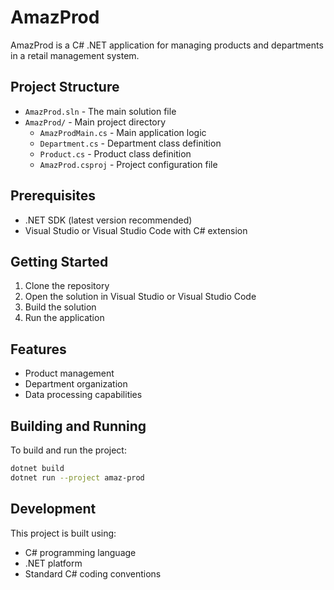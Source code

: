 # AmazProd

AmazProd is a C# .NET application for managing products and departments in a retail management system.

## Project Structure

- `AmazProd.sln` - The main solution file
- `AmazProd/` - Main project directory
  - `AmazProdMain.cs` - Main application logic
  - `Department.cs` - Department class definition
  - `Product.cs` - Product class definition
  - `AmazProd.csproj` - Project configuration file

## Prerequisites

- .NET SDK (latest version recommended)
- Visual Studio or Visual Studio Code with C# extension

## Getting Started

1. Clone the repository
2. Open the solution in Visual Studio or Visual Studio Code
3. Build the solution
4. Run the application

## Features

- Product management
- Department organization
- Data processing capabilities

## Building and Running

To build and run the project:

```bash
dotnet build
dotnet run --project amaz-prod
```

## Development

This project is built using:
- C# programming language
- .NET platform
- Standard C# coding conventions
